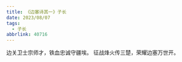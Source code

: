 ```yaml
---
title: 《边塞诗其一》子长
date: 2023/08/07
tags:
  - 子长
abbrlink: 40716
---
```


边关卫士宗师才，铁血忠诚守疆埃。
征战烽火传三楚，荣耀边塞万世开。
